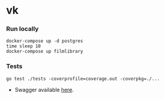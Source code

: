# vk
 
### Run locally

```shell
docker-compose up -d postgres  
time sleep 10
docker-compose up filmlibrary
```

###  Tests
```shell
go test ./tests -coverprofile=coverage.out -coverpkg=./...
```

- Swagger available [here](./docs/swagger.yaml).
